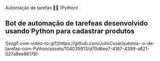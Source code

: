Automação de tarefas 👨‍💻  (Python)
<h2>Bot de automação de tarefeas desenvolvido usando Python para cadastrar produtos</h2>
![ezgif com-video-to-gif](https://github.com/JulioCssar/automa--o-de-tarefas-com-Python/assets/104035913/d70d6ee7-4187-4399-a821-027a9ee86178)


